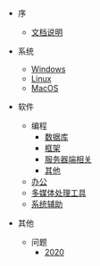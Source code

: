 <!-- docs/_sidebar.md -->
* 序
  * [文档说明](README.md)

* 系统
  * [Windows](docs/01-Windows.md)
  * [Linux](docs/02-Linux.md)
  * [MacOS](docs/03-MacOS.md)

* 软件
  * 编程
    * [数据库](docs/04-PS01-Database.md)
    * [框架](docs/04-PS02-Framework.md)
    * [服务器端相关](docs/04-PS03-Server-side-correlation.md)
    * [其他](docs/04-Programming.md)
  * [办公](docs/05-Office.md)
  * [多媒体处理工具](docs/06-Media-processing-tools.md)
  * [系统辅助](docs/07-System-assist.md)

* 其他
  * 问题
    * [2020](docs/51-Questions-2020.md)